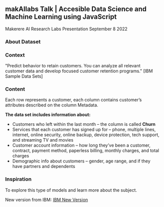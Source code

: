 ## makAIlabs Talk | Accesible Data Science and Machine Learning using JavaScript
Makerere AI Research Labs Presentation September 8 2022


### About Dataset
### Context

"Predict behavior to retain customers. You can analyze all relevant customer data and develop focused customer retention programs." [IBM Sample Data Sets]

### Content

Each row represents a customer, each column contains customer’s attributes described on the column Metadata.
 
**The data set includes information about:**

- Customers who left within the last month – the column is called **Churn**
- Services that each customer has signed up for – phone, multiple lines, internet, online security, online backup, device protection, tech support, and streaming TV and movies
- Customer account information – how long they’ve been a customer, contract, payment method, paperless billing, monthly charges, and total charges
- Demographic info about customers – gender, age range, and if they have partners and dependents

### Inspiration

To explore this type of models and learn more about the subject.

New version from IBM:
[IBM New Version](https://community.ibm.com/community/user/businessanalytics/blogs/steven-macko/2019/07/11/telco-customer-churn-1113)